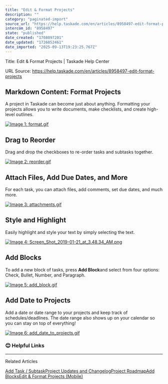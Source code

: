 ```yaml
---
title: "Edit & Format Projects"
description: ""
category: "paginated-import"
source_url: "https://help.taskade.com/en/articles/8958497-edit-format-projects"
intercom_id: "8958497"
state: "published"
date_created: "1708097201"
date_updated: "1726052461"
date_imported: "2025-09-13T19:23:25.767Z"
---
```


Title: Edit & Format Projects | Taskade Help Center

URL Source: https://help.taskade.com/en/articles/8958497-edit-format-projects

Markdown Content:
**Format Projects**
-------------------

A project in Taskade can become just about anything. Formatting your projects allows you to write documents, make checklists, and create high-level outlines.

[![Image 1: format.gif](https://taskade.intercom-attachments-7.com/i/o/965374213/27744ba13fea6d3d4998ee4f/360024112873?expires=1757793600&signature=1f3da99069cc6098fd7552185b05a5f2593606609c2faa9252216c19639e420d&req=fSYiFc56n4BcFb4f3HP0gB6Q%2BYUUeyACoLR1jrQ5bz10GNctF4YAOUeA0H%2F%2F%0ALql8vyyr6Z0FKNf07g%3D%3D%0A)](https://taskade.intercom-attachments-7.com/i/o/965374213/27744ba13fea6d3d4998ee4f/360024112873?expires=1757793600&signature=1f3da99069cc6098fd7552185b05a5f2593606609c2faa9252216c19639e420d&req=fSYiFc56n4BcFb4f3HP0gB6Q%2BYUUeyACoLR1jrQ5bz10GNctF4YAOUeA0H%2F%2F%0ALql8vyyr6Z0FKNf07g%3D%3D%0A)

**Drag to Reorder**
-------------------

Drag and drop the checkboxes to re-order tasks and subtasks together.

[![Image 2: reorder.gif](https://taskade.intercom-attachments-7.com/i/o/965374214/8d74c41578fc0ece76b8cddd/360024112813?expires=1757793600&signature=80d7829d0473011d2fcc896596401e7f1fc93263db2a39edf22d9bd3b2b14a6c&req=fSYiFc56n4BbFb4f3HP0gILrUVWAoHUBUJhIiG2EPshSYQB2sNcsIzb1%2FXdR%0ATNEUOlmZ9pkyxCKC9g%3D%3D%0A)](https://taskade.intercom-attachments-7.com/i/o/965374214/8d74c41578fc0ece76b8cddd/360024112813?expires=1757793600&signature=80d7829d0473011d2fcc896596401e7f1fc93263db2a39edf22d9bd3b2b14a6c&req=fSYiFc56n4BbFb4f3HP0gILrUVWAoHUBUJhIiG2EPshSYQB2sNcsIzb1%2FXdR%0ATNEUOlmZ9pkyxCKC9g%3D%3D%0A)

**Attach Files, Add Due Dates, and More**
-----------------------------------------

For each task, you can attach files, add comments, set due dates, and much more.

[![Image 3: attachments.gif](https://taskade.intercom-attachments-7.com/i/o/965374212/3612204303a59e4a46b3453a/360023168314?expires=1757793600&signature=f3bca48281d948d17d721c33e0fdb86a918ad8c6761aa9a97afd3d0bde971756&req=fSYiFc56n4BdFb4f3HP0gCKgctuinNSlD6TXG9ckOBhZDnOXQlk1IFHonGoR%0AOg0%2FXLPDmZDO0ZnPpw%3D%3D%0A)](https://taskade.intercom-attachments-7.com/i/o/965374212/3612204303a59e4a46b3453a/360023168314?expires=1757793600&signature=f3bca48281d948d17d721c33e0fdb86a918ad8c6761aa9a97afd3d0bde971756&req=fSYiFc56n4BdFb4f3HP0gCKgctuinNSlD6TXG9ckOBhZDnOXQlk1IFHonGoR%0AOg0%2FXLPDmZDO0ZnPpw%3D%3D%0A)

**Style and Highlight**
-----------------------

Easily highlight and style your text by simply selecting the text.

[![Image 4: Screen_Shot_2019-01-21_at_3.48.34_AM.png](https://taskade.intercom-attachments-7.com/i/o/965374211/ff54da45f3c24d20e5a3562b/360023169574?expires=1757793600&signature=523a6af92bf169a3637ba4f037e53fa21d83db5cff61de92814cf2ae7154c763&req=fSYiFc56n4BeFb4f3HP0gH80F%2FSE3V2h4LKzOjcKqhTp1HMYao3%2FtiVXOmPI%0Au1bF1O3KEBnj7pepbg%3D%3D%0A)](https://taskade.intercom-attachments-7.com/i/o/965374211/ff54da45f3c24d20e5a3562b/360023169574?expires=1757793600&signature=523a6af92bf169a3637ba4f037e53fa21d83db5cff61de92814cf2ae7154c763&req=fSYiFc56n4BeFb4f3HP0gH80F%2FSE3V2h4LKzOjcKqhTp1HMYao3%2FtiVXOmPI%0Au1bF1O3KEBnj7pepbg%3D%3D%0A)

**Add Blocks**
--------------

To add a new block of tasks, press **Add Block**and select from four options: Check, Bullet, Number, and Paragraph.

[![Image 5: add_block.gif](https://taskade.intercom-attachments-7.com/i/o/965374220/9f1bbd20b7870c98cd3fe655/360042922054?expires=1757793600&signature=d65f2ad1fd2b5855959a11e13884bd9382a30a966944fa1ee0266cf64ef0276a&req=fSYiFc56n4NfFb4f3HP0gCdO858vwnM84s5WRBSSyG5s%2Bfj%2F8R9tmbaJFXlG%0A0LoKPlSMdkiqlADYZQ%3D%3D%0A)](https://taskade.intercom-attachments-7.com/i/o/965374220/9f1bbd20b7870c98cd3fe655/360042922054?expires=1757793600&signature=d65f2ad1fd2b5855959a11e13884bd9382a30a966944fa1ee0266cf64ef0276a&req=fSYiFc56n4NfFb4f3HP0gCdO858vwnM84s5WRBSSyG5s%2Bfj%2F8R9tmbaJFXlG%0A0LoKPlSMdkiqlADYZQ%3D%3D%0A)

**Add Date to Projects**
------------------------

Add a date or date range to your projects and keep track of schedules/deadlines. The date range also shows up on your calendar so you can stay on top of everything!

[![Image 6: add_date_to_projects.gif](https://taskade.intercom-attachments-7.com/i/o/965374223/73437c28b86853baa261724f/360044057853?expires=1757793600&signature=52e4f9e222f702f470ec09856959bf3f57d50aff79303f095c34bbdc56d8cb79&req=fSYiFc56n4NcFb4f3HP0gI4VHltLPM71g3mDWUwfObBSWWmKFiOmu1NjusQ4%0AZja0nAFyeCoq7s1ujw%3D%3D%0A)](https://taskade.intercom-attachments-7.com/i/o/965374223/73437c28b86853baa261724f/360044057853?expires=1757793600&signature=52e4f9e222f702f470ec09856959bf3f57d50aff79303f095c34bbdc56d8cb79&req=fSYiFc56n4NcFb4f3HP0gI4VHltLPM71g3mDWUwfObBSWWmKFiOmu1NjusQ4%0AZja0nAFyeCoq7s1ujw%3D%3D%0A)

### **😊 Helpful Links**

* * *

Related Articles

[Add Task / Subtask](https://help.taskade.com/en/articles/8958371-add-task-subtask)[Project Updates and Changelog](https://help.taskade.com/en/articles/8958435-project-updates-and-changelog)[Project Roadmap](https://help.taskade.com/en/articles/8958506-project-roadmap)[Add Blocks](https://help.taskade.com/en/articles/8958528-add-blocks)[Edit & Format Projects (Mobile)](https://help.taskade.com/en/articles/8958563-edit-format-projects-mobile)
